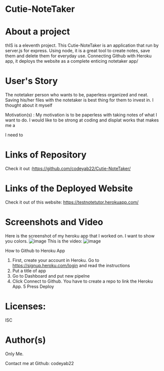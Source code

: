 # Cutie-NoteTaker
# About a project
thIS is a eleventh project. This Cutie-NoteTaker is an application that run by server.js for express. Using node, it is a great tool 
to create notes, save them and delete them for everyday use. Connecting Github with Heroku app, it deploys the website as a complete enticing notetaker app/

# User's Story
The notetaker person who wants to be, paperless organized and neat. Saving his/her files with the notetaker is best thing for them to invest in. I thought about it myself

Motivation(s) : My motivation is to be paperless with taking notes of what I want to do. I would like to be strong at coding and displat works that makes me a 

I need to 

# Links of Repository

Check it out :https://github.com/codeyab22/Cutie-NoteTaker/

# Links of the Deployed Website
Check it out of this website: https://testnotetutor.herokuapp.com/
# Screenshots and Video
Here is the screenshot of my heroku app that I worked on. I want to show you colors. 
![image](https://drive.google.com/uc?export=view&id=1fQ7oVHejwDA2IRneaFpIDoptilsSPfeg)
This is the video: 
![image](https://drive.google.com/uc?export=view&id=1ntJ_RbDb7PkndddS0jNedzrUIi77gTxc)


How to Github to Heroku  App

1. First, create your account in Heroku. Go to https://signup.heroku.com/login and read the instructions
2. Put a title of app 
3. Go to Dashboard and put new pipelne 
4. Click Connect to Github. You have to create a repo to link the Heroku App. 
5 Press Deploy

# Licenses:
ISC 

# Author(s)
Only Me.

Contact me at Github: codeyab22
